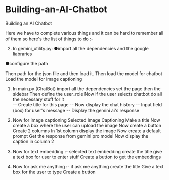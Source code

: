 # Building-an-AI-Chatbot
Building an AI Chatbot

Here we have to complete various things and it can be hard to remember all of them so here's the list of things to do :- 

2) In gemini_utility.py:
●import all the dependencies and the google liabraries 

●configure the path

Then path for the json file and then load it. 
Then load the model for chatbot 
Load the model for image captioning

1) In main.py (ChatBot)
import all the dependencies 
set the page 
then the sidebar 
Then define the user_role 
Now if the user selects chatbot
do all the necessary stuff for it  
-- Create title for this page
-- Now display the chat history
-- Input field (box) for user's message
-- Display the gemini ai's response

2) Now for image captioning
Selected Image Captioning
Make a title
Now create a box where the user can upload the image
Now create a button
Create 2 columns 
In 1st column display the image 
Now create a default prompt 
Get the response from gemini pro model
Now display the caption in column 2

3) Now for text embedding :- 
selected text embedding 
create the title 
give a text box for user to enter stuff
Create a button to get the embeddings 

4) Now for ask me anything :-
if ask me anything
create the title 
Give a text box for the user to type 
Create a button
